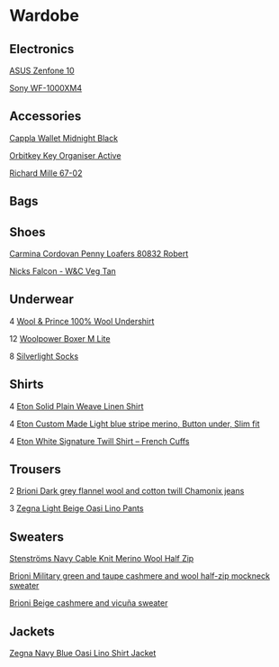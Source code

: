 # Wardobe

## Electronics

[ASUS Zenfone 10](https://www.asus.com/se/mobile-handhelds/phones/zenfone/zenfone-10/)

[Sony WF-1000XM4](https://www.sony.se/electronics/truly-wireless/wf-1000xm4)

## Accessories

[Cappla Wallet Midnight Black](https://cappla.com/collections/wallets/products/midnight-black)

[Orbitkey Key Organiser Active](https://www.orbitkey.com/collections/key-organiser/products/orbitkey-2-0-active?variant=8198980993120)

[Richard Mille 67-02](https://www.richardmille.com/collections/rm-67-02-automatic-extra-flat)

## Bags

## Shoes

[Carmina Cordovan Penny Loafers 80832 Robert](https://www.carminashoemaker.com/se/en/penny-loafer-burgundy-cordovan-80832)

[Nicks Falcon - W&C Veg Tan](https://nicksboots.com/falcon-boot-wc/)

## Underwear

4 [Wool & Prince 100% Wool Undershirt](https://woolandprince.com/products/natural-white-v-neck-undershirt)

12 [Woolpower Boxer M Lite](https://woolpower.se/shop/produkt/boxer-ms-lite/)

8 [Silverlight Socks](https://silverlight.store/product/silverlight-socks/)

## Shirts

4 [Eton Solid Plain Weave Linen Shirt](https://www.etonshirts.com/us/en/product/white-band-collar-linen-shirt)

4 [Eton Custom Made Light blue stripe merino, Button under, Slim fit](https://www.etonshirts.com/us/en/category/custom-made)

4 [Eton White Signature Twill Shirt – French Cuffs](https://www.etonshirts.com/us/en/product/white-french-cuff-shirt)

## Trousers

2 [Brioni Dark grey flannel wool and cotton twill Chamonix jeans](https://www.brioni.com/en/us/pr/dark-grey-flannel-wool-and-cotton-twill-chamonix-jeans-SPLQ0LO1A4N1100)

3 [Zegna Light Beige Oasi Lino Pants](https://www.zegna.com/se-en/ready-to-wear/pants/product.light-beige-oasi-lino-pants.31045612/)

## Sweaters

[Stenströms Navy Cable Knit Merino Wool Half Zip](https://stenstroms.com/se/men/category/knitwear-sweatshirts/navy-cable-knit-merino-half-zip?att=TA==)

[Brioni Military green and taupe cashmere and wool half-zip mockneck sweater](https://www.brioni.com/en/us/pr/military-green-and-taupe-cashmere-and-wool-half-zip-mockneck-sweater-UMS70LOCK123230?from=search)

[Brioni Beige cashmere and vicuña sweater](https://www.brioni.com/en/us/pr/beige-cashmere-and-vicuna-sweater-UMQ90LO1K119700?from=search)

## Jackets

[Zegna Navy Blue Oasi Lino Shirt Jacket](https://www.zegna.com/se-en/ready-to-wear/blazers/product.navy-blue-oasi-lino-shirt-jacket.30317129/)

